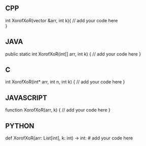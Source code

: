 ## CPP

int XorofXoR(vector<int> &arr, int k){
    // add your code here    
}

## JAVA

public static int XorofXoR(int[] arr, int k) {
    // add your code here
}

## C

int XorofXoR(int* arr, int n, int k) {
    // add your code here
}

## JAVASCRIPT

function XorofXoR(arr, k) {
    // add your code here
}

## PYTHON


def XorofXoR(arr: List[int], k: int) -> int:
    # add your code here